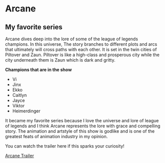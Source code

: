 # Arcane
## My favorite series

Arcane dives deep into the lore of some of the league of legends champions.
In this universe, The story branches to different plots and arcs that ultimately
will cross paths with each other. It is set in the twin cities of Piltover and Zaun.
Piltover is like a high-class and prosperous city while the city underneath them is Zaun
which is dark and gritty. 

**Champions that are in the show**

* Vi
* Jinx
* Ekko
* Caitlyn
* Jayce
* Viktor
* Heimerdinger

It became my favorite series because I love the universe and lore of league of legends and I 
think Arcane represents the lore with grace and compelling story. The animation and artstyle
of this show is godlike and is one of the greatest feats of animation industry in my opinion.

You can watch the trailer here if this sparks your curiosity!

[Arcane Trailer](https://www.youtube.com/watch?v=4Ps6nV4wiCE)




